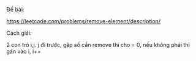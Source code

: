 Đề bài:

https://leetcode.com/problems/remove-element/description/

Cách giải:

2 con trỏ i,j. j đi trước, gặp số cần remove  thì cho = 0, nếu không phải thì gán vào i, i++